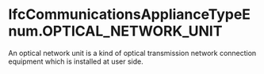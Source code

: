 IfcCommunicationsApplianceTypeEnum.OPTICAL_NETWORK_UNIT
=======================================================
An optical network unit is a kind of optical transmission network connection
equipment which is installed at user side.


